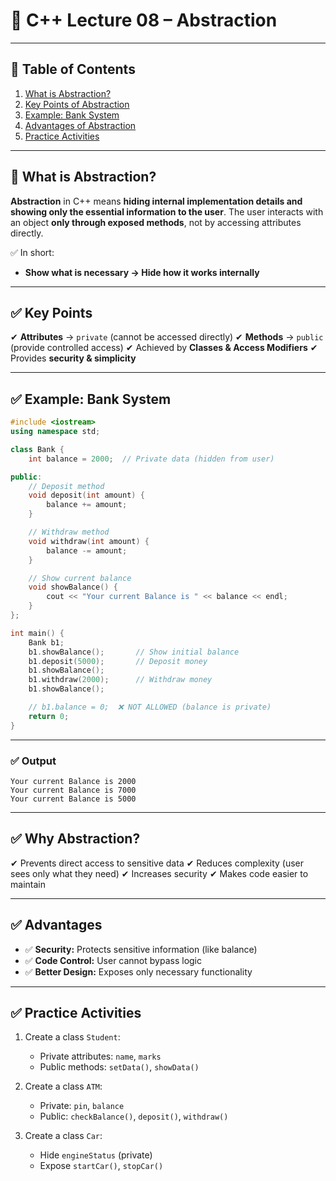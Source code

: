 # 📘 C++ Lecture 08 – **Abstraction**

---

## 📑 **Table of Contents**

1. [What is Abstraction?](#what-is-abstraction)
2. [Key Points of Abstraction](#key-points-of-abstraction)
3. [Example: Bank System](#example-bank-system)
4. [Advantages of Abstraction](#advantages-of-abstraction)
5. [Practice Activities](#practice-activities)

---

## 🔰 **What is Abstraction?**

**Abstraction** in C++ means **hiding internal implementation details and showing only the essential information to the user**.
The user interacts with an object **only through exposed methods**, not by accessing attributes directly.

✅ In short:

* **Show what is necessary → Hide how it works internally**

---

## ✅ **Key Points**

✔ **Attributes** → `private` (cannot be accessed directly)
✔ **Methods** → `public` (provide controlled access)
✔ Achieved by **Classes & Access Modifiers**
✔ Provides **security & simplicity**

---

## ✅ **Example: Bank System**

```cpp
#include <iostream>
using namespace std;

class Bank {
    int balance = 2000;  // Private data (hidden from user)

public:
    // Deposit method
    void deposit(int amount) {
        balance += amount;
    }

    // Withdraw method
    void withdraw(int amount) {
        balance -= amount;
    }

    // Show current balance
    void showBalance() {
        cout << "Your current Balance is " << balance << endl;
    }
};

int main() {
    Bank b1;
    b1.showBalance();       // Show initial balance
    b1.deposit(5000);       // Deposit money
    b1.showBalance();
    b1.withdraw(2000);      // Withdraw money
    b1.showBalance();

    // b1.balance = 0;  ❌ NOT ALLOWED (balance is private)
    return 0;
}
```

---

### ✅ **Output**

```
Your current Balance is 2000
Your current Balance is 7000
Your current Balance is 5000
```

---

## ✅ **Why Abstraction?**

✔ Prevents direct access to sensitive data
✔ Reduces complexity (user sees only what they need)
✔ Increases security
✔ Makes code easier to maintain

---

## ✅ **Advantages**

* ✅ **Security:** Protects sensitive information (like balance)
* ✅ **Code Control:** User cannot bypass logic
* ✅ **Better Design:** Exposes only necessary functionality

---

## ✅ **Practice Activities**

1. Create a class `Student`:

   * Private attributes: `name`, `marks`
   * Public methods: `setData()`, `showData()`
2. Create a class `ATM`:

   * Private: `pin`, `balance`
   * Public: `checkBalance()`, `deposit()`, `withdraw()`
3. Create a class `Car`:

   * Hide `engineStatus` (private)
   * Expose `startCar()`, `stopCar()`
